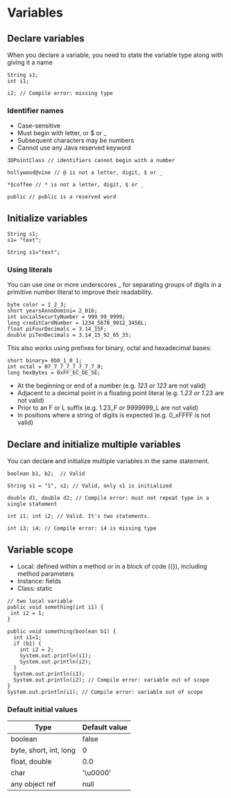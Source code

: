 # Variables

## Declare variables
When you declare a variable, you need to state the variable type along with giving it a
name

```
String s1;
int i1;

i2; // Compile error: missing type
```

### Identifier names 
* Case-sensitive
* Must begin with letter, or $ or _
* Subsequent characters may be numbers
* Cannot use any Java reserved keyword

```
3DPointClass // identifiers cannot begin with a number

hollywood@vine // @ is not a letter, digit, $ or _

*$coffee // * is not a letter, digit, $ or _

public // public is a reserved word 
```

## Initialize variables
```
String s1;
s1= "text";

String s1="text"; 
```

### Using literals
You can use one or more underscores _ for separating groups of digits in a primitive
number literal to improve their readability.
```
byte color = 1_2_3;
short yearsAnnoDomini= 2_016;
int socialSecurtyNumber = 999_99_9999;
long creditCardNumber = 1234_5678_9012_3456L;
float piFourDecimals = 3.14_15F;
double piTenDecimals = 3.14_15_92_65_35;
```
This also works using prefixes for binary, octal and hexadecimal bases:
```
short binary= 0b0_1_0_1;
int octal = 07_7_7_7_7_7_7_7_0;
long hexBytes = 0xFF_EC_DE_5E;
```
* At the beginning or end of a number (e.g. _123 or 123_ are not valid)
* Adjacent to a decimal point in a floating point literal (e.g. 1._23 or 1_.23 are not valid)
* Prior to an F or L suffix (e.g. 1.23_F or 9999999_L are not valid)
* In positions where a string of digits is expected (e.g. 0_xFFFF is not valid)

## Declare and initialize multiple variables
You can declare and initialize multiple variables in the same statement. 
```
boolean b1, b2;  // Valid

String s1 = "1", s2; // Valid, only s1 is initialized

double d1, double d2; // Compile error: must not repeat type in a single statement

int i1; int i2; // Valid. It's two statements.

int i3; i4; // Compile error: i4 is missing type
```

## Variable scope

* Local: defined within a method or in a block of code ({}), including method parameters
* Instance: fields
* Class: static

```
// two local variable
public void something(int i1) { 
 int i2 = 1; 
}

public void something(boolean b1) {
  int i1=1;
  if (b1) {
    int i2 = 2;
    System.out.println(i1);
    System.out.println(i2); 
  }
  System.out.println(i1);
  System.out.println(i2); // Compile error: variable out of scope
}
System.out.println(i1); // Compile error: variable out of scope
```

### Default initial values
Type | Default value
--- | --- 
boolean | false 
byte, short, int, long | 0 
float, double | 0.0 
char | '\u0000' 
any object ref | null
